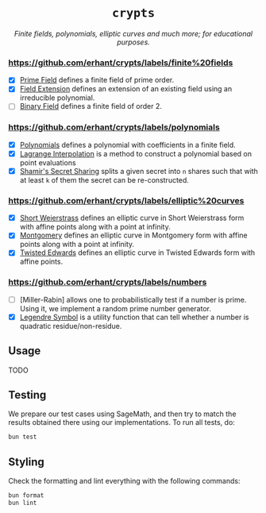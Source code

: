 <p align="center">
  <h1 align="center">
    <code>crypts</code>
  </h1>
  <p align="center">
    <i>Finite fields, polynomials, elliptic curves and much more; for educational purposes.</i>
  </p>
</p>

### https://github.com/erhant/crypts/labels/finite%20fields

- [x] [Prime Field](./src/fields/prime/field.ts) defines a finite field of prime order.
- [x] [Field Extension](./src/fields/extension/field.ts) defines an extension of an existing field using an irreducible polynomial.
- [ ] [Binary Field](./src/fields/binary/field.ts) defines a finite field of order 2.

### https://github.com/erhant/crypts/labels/polynomials

- [x] [Polynomials](./src/polynomials/polynomial.ts) defines a polynomial with coefficients in a finite field.
- [x] [Lagrange Interpolation](./src/polynomials/lagrange.ts) is a method to construct a polynomial based on point evaluations
- [x] [Shamir's Secret Sharing](./src/polynomials/shamir.ts) splits a given secret into `n` shares such that with at least `k` of them the secret can be re-constructed.

### https://github.com/erhant/crypts/labels/elliptic%20curves

- [x] [Short Weierstrass](./src/curves/shortWeierstrass.ts) defines an elliptic curve in Short Weierstrass form with affine points along with a point at infinity.
- [x] [Montgomery](./src/curves/montgomery.ts) defines an elliptic curve in Montgomery form with affine points along with a point at infinity.
- [x] [Twisted Edwards](./src/curves/twisedEdwards.ts) defines an elliptic curve in Twisted Edwards form with affine points.

### https://github.com/erhant/crypts/labels/numbers

- [ ] [Miller-Rabin] allows one to probabilistically test if a number is prime. Using it, we implement a random prime number generator.
- [x] [Legendre Symbol](./src/fields/legendre.ts) is a utility function that can tell whether a number is quadratic residue/non-residue.

## Usage

TODO

## Testing

We prepare our test cases using SageMath, and then try to match the results obtained there using our implementations. To run all tests, do:

```sh
bun test
```

## Styling

Check the formatting and lint everything with the following commands:

```sh
bun format
bun lint
```
